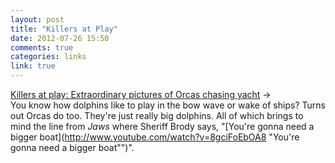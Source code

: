 ```yaml
---
layout: post
title: "Killers at Play"
date: 2012-07-26 15:50
comments: true
categories: links
link: true
---
```

[Killers at play: Extraordinary pictures of Orcas chasing yacht](http://www.smh.com.au/travel/travel-news/killers-at-play-extraordinary-photos-of-orcas-chasing-down-yacht-20120724-22m37.html "Killers at play: Extraordinary pictures of Orcas chasing yacht") &rarr;  
You know how dolphins like to play in the bow wave or wake of ships? Turns out Orcas do too. They're just really big dolphins. All of which brings to mind the line from _Jaws_ where Sheriff Brody says, "[You're gonna need a bigger boat](http://www.youtube.com/watch?v=8gciFoEbOA8 "You're gonna need a bigger boat"")".
